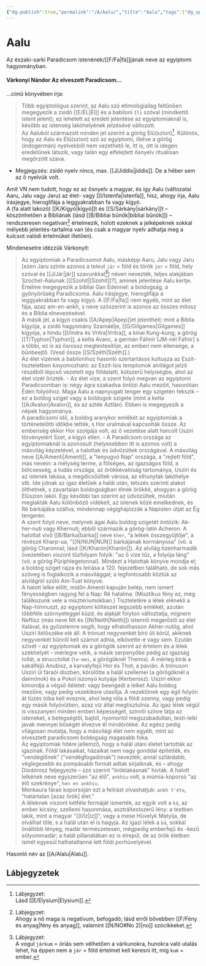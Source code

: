 ```yaml
---
{"dg-publish":true,"permalink":"/A/Aalu/","title":"Aalu","tags":["dg_uploaded"],"created":"2023-11-06T01:09","updated":"2023-12-03T06:14"}
---
```



# Aalu

Az északi-sarki Paradicsom istenének/[[F/Fa\|fá]]jának neve az egyiptomi hagyományban.  

#### Várkonyi Nándor Az elveszett Paradicsom...  

...című könyvében írja:  
> Több egyiptológus szerint, az Aalu szó etimológiailag feltűnően megegyezik a zsidó [[E/ÉL\|Él]] és a babiloni `Ili` szóval (mindkettő istent jelent); ez lehetett az eredeti jelentése az egyiptomiaknál is, később az istenség lakóhelyének jelzésévé változott.  
> Az Aaluból származott minden jel szerint a görög Elü(szion)[^1]. Különös, hogy az Aalu és Elü(szion) szó az egyiptomi, illetve a görög (indogermán) nyelvekből nem vezethető le, itt is, ott is idegen eredetűnek látszik, vagy talán egy elfelejtett ősnyelv rituálisan megőrzött szava.  
- Megjegyzés: zsidó nyelv nincs, max. [[J/Jiddis\|jiddis]]. De a héber sem az ő nyelvük volt.   

Amit VN nem tudott, hogy ez az ősnyelv a magyar, és így Aalu (változatai Aaru, Jalu vagy Jaru) az élet- vagy [[I/Istenfa\|istenfa]], hisz, ahogy írja, Aalu írásjegye, hieroglifája a leggyakrabban fa vagy kígyó.  
A (fa alatt lakozó) [[K/Kígyó\|kígyó]]t és [[S/Sárkány\|sárkány]]t – köszönhetően a Bibliának (lásd [[B/Bibliai bűnök\|bibliai bűnök]]) – rendszeresen negatívan[^2] értelmezik, holott ezeknek a jelképeknek sokkal mélyebb jelentés-tartalma van (és csak a magyar nyelv adhatja meg a kulcsot valódi értelmüket illetően).  

Mindenesetre idézzük Várkonyit:  
> Az egyiptomiak a Paradicsomot Aalu, másképp Aaru, Jalu vagy Jaru \[ezen Jaru szinte azonos a teleut `jär` = föld és török `jer` = föld, hely szóval és [[J/Jár\|jár]] szavunkkal[^3]\] néven nevezték, teljes alakjában Szochet-Aalunak \[[[Szohit\|[Szohit]]?\], aminek jelentése Aalu kertje. Értelme megegyezik a bibliai Gan Edennel: a boldogság, a gyönyörűség Paradicsoma. Aalu írásjegye, hieroglifája a leggyakrabban fa vagy kígyó. A [[F/Fa\|fa]] nem egyéb, mint az élet fája, azaz am-en-ankh, s neve szószerint is azonos az összes mítosz és a Biblia elnevezésével.  
> A másik jel, a kígyó csakis [[A/Apep\|Apep]]et jelentheti; mint a Biblia kígyója, a zsidó hagyomány Szamáélje, [[G/Gilgames\|Gilgames]] kígyója, a hindu [[I/Indra és Vritra\|Vritra]], a kínai Kung-kung, a görög [[T/Typhon\|Typhon]], a kelta Avanc, a germán Fáhnir \[JM-nél Fafnir\] s a többi, ez is az ősrossz megtestesítője, az emberi nem ellensége, a bűnbeejtő. (Vesd össze [[S/Széth\|Széth]].)  
> Az élet vizének a babilonihoz hasonló szertartásos kultusza az Eszit-tiszteletben kinyomozható: az Eszit-Isis templomok alvilágot jelző részéből lépcső vezetett egy földalatti, kútszerű helyiségbe, ahol az élet vizét őrizték. - Az élet vize, a szent folyó megvan az egyiptomi Paradicsomban is: négy ágra szakadva öntözi Aalu mezőit, hasonlóan Éden folyóihoz. Maga Aalu a napnyugati tenger egy szigetén fekszik – ez a boldog sziget vagy a boldogok szigete (mint a kelta [[A/Avalon\|Avalon]], és az azték Aztlán). Ebben is megegyezik a népek hagyománya.  
> A paradicsomi idő, a boldog aranykor emlékét az egyiptomiak a történetelőtti időkbe tették, s Hor uralmával kapcsolták össze. Az emberiség ekkor Hor szolgája volt, az ő vezetése alatt harcolt Usziri törvényeiért Szet, a kígyó ellen. - A Paradicsom országa az egyiptomiaknál is azonosult (helyesebben itt is azonos volt) a másvilág képzetével, a halottak és üdvözültek országával. A másvilág neve [[A/Amenti\|Amenti]], a "lenyugvó Nap" országa, a "rejtett föld", más nevein: a mélység terme, a fölséges, az igazságos föld, a bölcsesség, a tudás országa, az örökkévalóság tartománya, Usziri és az istenek lakása, a megdicsőültek városa, az elhunytak lakóhelye stb. Ide jutnak az igaz életűek a halál után, tetszés szerinti alakot ölthetnek, s zavartalan boldogságban élnek örökké, ahogyan a görög Elüszion lakói. Egy későbbi tan szerint az üdvözültek, miután meglakták Aalu különböző vidékeit, az istenek közé emelkednek, és Ré bárkájába szállva, mindennap végighajózzák a Napisten útját az Ég tengerén.  
> A szent folyó neve, melynek ágai Aalu boldog szigetét öntözik: Ak-her-nuti vagy Khernuti; ebből származik a görög-latin Acheron. A halottat vivő [[B/Bárka\|bárka]] neve `kher`, "a lelkek összegyűjtője", a révészé Kharp-ua, "[[N/NUN\|NUN]] bárkájának kormányosa" (vö. a görög Charonnal; lásd [[K/Kharón\|Kharón]]). Az alvilág tizenharmadik övezetében viszont tűzfolyam folyik: "az ő vize tűz, a folyója láng" (vö. a görög Püriphlegetonnal). Mindezt a Halottak könyve mondja el; a boldog sziget rajza és leírása a 120. fejezetben található, de sok más szöveg is foglalkozik a másvilággal; a legfontosabb köztük az alvilágról szóló Am-Tuat könyve.  
> A halott lelke előtt, midőn Amenti kapuján belép, nem ismert fényességben ragyog fel a Nap: Ré hatalma. (Misztikus fény ez, még találkozunk vele a misztériumokban.) Tiszteletére a lélek elénekli a Nap-himnuszt, az egyiptomi költészet legszebb emlékét, azután többféle szörnyeteggel küzd, és alakját folyton változtatja, mígnem Neftisz (más neve Nit és [[N/Neith\|Neith]]) istennő megerősíti az élet italával, és győzelemre segíti, hogy elhatolhasson Akher-nutiig, ahol Usziri ítélőszéke elé áll. A trónust negyvenkét bíró üli körül, akiknek negyvenkét bűnről kell számot adnia, elkövette-e vagy sem. Ezután szívét – az egyiptomiak és a görögök szerint az értelem és a lélek székhelyét – mérlegre vetik, a másik serpenyőbe pedig az igazság tollát, a strucctollat (`te-mei`, a görögöknél Themis). A mérleg bírái a sakálfejű Anubisz, a karvalyfejű Hor és Thot, a pávián. A trónuson Usziri ül fáraói díszben, körülötte a halál szellemei (a görögöknél a daimónok) és a Pokol iszonyú kutyája (Kerberosz). Usziri ekkor kimondja a végső ítéletet: vagy beengedi a lelket Aalu boldog mezőire, vagy pedig vezeklésre utasítja. A vezeklőnek egy égő folyón át tüzes tóba kell eveznie, ahol leég róla a földi szenny, vagy pedig egy másik folyóvízben, azaz víz által megtisztulnia. Az igaz lélek végül is visszanyeri minden emberi képességét, színről színre látja az isteneket, s betegségtől, bajtól, nyomortól megszabadultan, testi-lelki javak mennyei bőségét élvezve él mindörökké. Az egész pedig világosan mutatja, hogy a másvilági élet nem egyéb, mint az elvesztett paradicsomi boldogság magasabb foka.  
> Az egyiptomiak hitére jellemző, hogy a halál utáni életet tartották az igazinak. Földi lakásaikat, házaikat nem nagy gonddal építették, és "vendéglőnek" ("vendégfogadónak") nevezték; annál szilárdabb, véglegesebb és pompásabb formát adtak sírjaiknak, és – ahogy Diodórosz feljegyezte – szó szerint "öröklakásnak" hívták. A halott lelkének neve egyszerűen "az élő", `ankhiu` volt, a múmia-koporsó "az élő szekrénye", `hen en ankhiu`.  
> Menkaura fáraó koporsóján ezt a felírást olvashatjuk: `ankh t'éta`, "határtalan \[azaz örök\] élet."  
> A léleknek viszont kétféle formáját ismerték, az egyik volt a `ká`, az ember kicsiny, szellemi hasonmása, asztráltestszerű lény: a testben lakik, mint a magyar "[[I/Íz\|íz]]", vagy a mese Hüvelyk Matyija, de elválhat tőle, s a halál után el is hagyja. Az igazi lélek a `bá`, sokkal önállóbb lényeg, madár természetesen, mégpedig emberfejű és -kezű sólyommadár; a halál pillanatában ez is elrepül, de az örök életben ismét egyesül halhatatlanná lett földi porhüvelyével.  

Hasonló név az [[A/Alalu\|Alalu]].  

## Lábjegyzetek

[^1]: Lábjegyzet:  
Lásd [[E/Elysium\|Elysium]].  

[^2]: Lábjegyzet:  
Ahogy a nő maga is negatívum, befogadó; lásd erről bővebben [[F/Fény és anyag\|fény és anyag]], valamint [[N/NO#No 2)\|no]] szócikkeket.  

[^3]: Lábjegyzet:  
A vogul `járkum` = óriás sem vélhetően a várkunokra, hunokra való utalás lehet, ha éppen nem a `jár` = föld értelmet kell keresni itt, míg `kum` = ember.  
